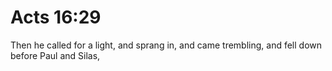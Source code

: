 # Acts 16:29

Then he called for a light, and sprang in, and came trembling, and fell down before Paul and Silas,